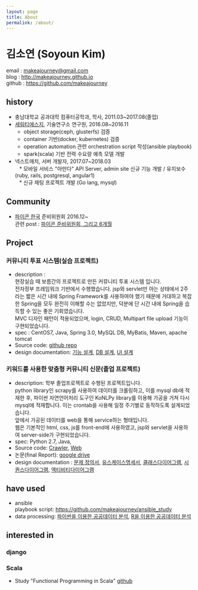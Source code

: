 ```yaml
---
layout: page
title: About
permalink: /about/
---
```


# 김소연 (Soyoun Kim)  
email : <makeajourney@gmail.com>  
blog : <http://makeajourney.github.io>  
github : <https://github.com/makeajourney>  

## history  
- 충남대학교 공과대학 컴퓨터공학과, 학사, 2011.03~2017.08(졸업)  
- [세림티에스지](www.selim.co.kr), 기술연구소 연구원, 2016.08~2016.11  
    * object storage(ceph, glusterfs) 검증  
    * container 기반(docker, kubernetes) 검증  
    * operation automation 관련 orchestration script 작성(ansible playbook)  
    * spark(scala) 기반 전력 수요량 예측 모델 개발  
- 넥스트매치, 서버 개발자, 2017.07~2018.03  
    * 모바일 서비스 "아만다" API Server, admin site 신규 기능 개발 / 유지보수 (ruby, rails, postgresql, angular1)  
    * 신규 채팅 프로젝트 개발 (Go lang, mysql)  


## Community  
- [파이콘 한국](https://www.pycon.kr) 준비위원회 2016.12~  
  관련 post : [파이콘 준비위원회, 그리고 6개월](http://blog.pycon.kr/2017/06/18/pycon-staff-retrospection)  


## Project  

### 커뮤니티 투표 시스템(실습 프로젝트)  
- description :  
    현장실습 때 보름간의 프로젝트로 만든 커뮤니티 투표 시스템 입니다.  
    전자정부 프레임워크 기반에서 수행했습니다. jsp와 servlet만 아는 상태에서 2주라는 짧은 시간 내에 Spring Framework를 사용하여야 했기 때문에 거대하고 복잡한 Spring을 모두 완전히 이해할 수는 없었지만, 덕분에 단 시간 내에 Spring을 습득할 수 있는 좋은 기회였습니다.  
    MVC 디자인 패턴이 적용되었으며, login, CRUD, Multipart file upload 기능이 구현되었습니다.  
- spec : CentOS7, Java, Spring 3.0, MySQL DB, MyBatis, Maven, apache tomcat  
- Source code: [github repo](https://github.com/makeajourney/vote)  
- design documentation:
  [기능 설계](https://drive.google.com/file/d/0B2OC1aS74bTTV1YwTkd5WmNPY28),
  [DB 설계](https://drive.google.com/file/d/0B2OC1aS74bTTa3hOTkNJZ09vVFU),
  [UI 설계](https://drive.google.com/file/d/0B2OC1aS74bTTa3JubHJjMkVjN1U)  


### 키워드를 사용한 맞춤형 커뮤니티 신문(졸업 프로젝트)  
- description:
    학부 졸업프로젝트로 수행된 프로젝트입니다.  
    python library인 scrapy를 사용하여 데이터를 크롤링하고, 이를 mysql db에 적재한 후, 파이썬 자연언어처리 도구인 KoNLPy library를 이용해 가공을 거쳐 다시 mysql에 적재합니다. 이는 crontab을 사용해 일정 주기별로 동작하도록 설계되었습니다.  
    앞에서 가공된 데이터를 web을 통해 service하는 형태입니다.  
    웹은 기본적인 html, css, js를 front-end에 사용하였고, jsp와 servlet을 사용하여 server-side가 구현되었습니다.  
- spec: Python 2.7, Java,  
- Source code: [Crawler](https://github.com/MJ-Youn/crawler), [Web](https://github.com/makeajourney/hub)  
- 논문(final Report): [google drive](https://drive.google.com/file/d/0B2OC1aS74bTTaWhZWndRbHZQeWs/view?usp=sharing)    
- design documentation : 
[문제 정의서](https://drive.google.com/open?id=0B2OC1aS74bTTWlhZNXk0UHRBZGs),
[유스케이스명세서](https://drive.google.com/open?id=0B2OC1aS74bTTWUxSTWd2ZlhLaFk),
[클래스다이어그램](https://drive.google.com/open?id=0B2OC1aS74bTTd1hvOFVEOWdoV00),
[시퀀스다이어그램](https://drive.google.com/open?id=0B2OC1aS74bTTSUZjVG1Rb3lIc0U),
[액티비티다이어그램](https://drive.google.com/open?id=0B2OC1aS74bTTbElmeHpkaklsMGc)


## have used  
- ansible  
  playbook script: <https://github.com/makeajourney/ansible_study>  
- data processing: [파이썬을 이용한 공공데이터 분석](https://drive.google.com/open?id=0B2OC1aS74bTTbzJJYm00QjJ0RzQ),  [R을 이용한 공공데이터 분석](https://drive.google.com/open?id=0B2OC1aS74bTTdDliMnhNUm9kb1U)  


## interested in  

### django  

### Scala   
- Study "Functional Programming in Scala" [github](https://github.com/kpug/fpis)  

